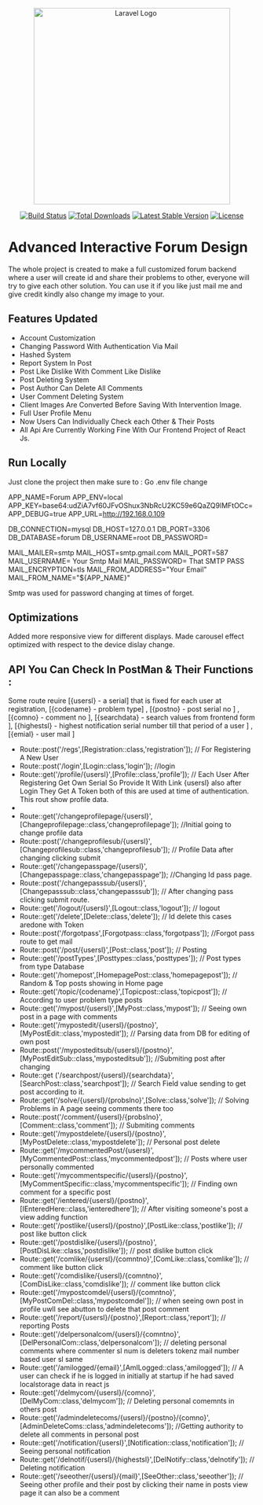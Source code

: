<p align="center"><a href="https://laravel.com" target="_blank"><img src="https://raw.githubusercontent.com/laravel/art/master/logo-lockup/5%20SVG/2%20CMYK/1%20Full%20Color/laravel-logolockup-cmyk-red.svg" width="400" alt="Laravel Logo"></a></p>

<p align="center">
<a href="https://github.com/laravel/framework/actions"><img src="https://github.com/laravel/framework/workflows/tests/badge.svg" alt="Build Status"></a>
<a href="https://packagist.org/packages/laravel/framework"><img src="https://img.shields.io/packagist/dt/laravel/framework" alt="Total Downloads"></a>
<a href="https://packagist.org/packages/laravel/framework"><img src="https://img.shields.io/packagist/v/laravel/framework" alt="Latest Stable Version"></a>
<a href="https://packagist.org/packages/laravel/framework"><img src="https://img.shields.io/packagist/l/laravel/framework" alt="License"></a>
</p>



# Advanced Interactive Forum Design

The whole project is created to make a full customized forum backend where a user will create id and share their problems to other, everyone will try to give each other solution.
You can use it if you like just mail me and give credit kindly also change my image to your.



## Features Updated

- Account Customization
- Changing Password With Authentication Via Mail
- Hashed System
- Report System In Post
- Post Like Dislike With Comment Like Dislike
- Post Deleting System
- Post Author Can Delete All Comments
- User Comment Deleting System
- Client Images Are Converted Before Saving With Intervention Image.
- Full User Profile Menu
- Now Users Can Individually Check each Other & Their Posts
- All Api Are Currently Working Fine With Our Frontend Project of React Js.
  

## Run Locally

Just clone the project then make sure to : 
Go .env file change 

APP_NAME=Forum
APP_ENV=local
APP_KEY=base64:udZiA7vf60JFvOShux3NbRcU2KC59e6QaZQ9lMFtOCc=
APP_DEBUG=true
APP_URL=http://192.168.0.109

DB_CONNECTION=mysql
DB_HOST=127.0.0.1
DB_PORT=3306
DB_DATABASE=forum
DB_USERNAME=root
DB_PASSWORD=

MAIL_MAILER=smtp
MAIL_HOST=smtp.gmail.com
MAIL_PORT=587
MAIL_USERNAME= Your Smtp Mail
MAIL_PASSWORD= That SMTP PASS
MAIL_ENCRYPTION=tls
MAIL_FROM_ADDRESS="Your Email"
MAIL_FROM_NAME="${APP_NAME}"

Smtp was used for password changing at times of forget.


## Optimizations

Added more responsive view for different displays.
Made carousel effect optimized with respect to the device dislay change.


## API You Can Check In PostMan & Their Functions :
Some route reuire [{usersl} - a serial] that is fixed for each user at registration, [{codename} - problem type] , [{postno} - post serial no ] , [{comno} - comment no ], [{searchdata} - search values from frontend form ], [{highestsl} - highest notification serial number till that period of a user ] , [{emial} - user mail ] 

- Route::post('/regs',[Registration::class,'registration']); // For Registering A New User
- Route::post('/login',[Login::class,'login']); //login
- Route::get('/profile/{usersl}',[Profile::class,'profile']); // Each User After Registering Get Own Serial So Provide It With Link {usersl} also after Login They Get A Token both of this are used at time of authentication. This rout show profile data.
- 
- Route::get('/changeprofilepage/{usersl}',[Changeprofilepage::class,'changeprofilepage']); //Initial going to change profile data
- Route::post('/changeprofilesub/{usersl}',[Changeprofilesub::class,'changeprofilesub']);  // Profile Data after changing clicking submit
- Route::get('/changepasspage/{usersl}',[Changepasspage::class,'changepasspage']); //Changing Id pass page.
- Route::post('/changepasssub/{usersl}',[Changepasssub::class,'changepasssub']); // After changing pass clicking submit route.
- Route::get('/logout/{usersl}',[Logout::class,'logout']); // logout
- Route::get('/delete',[Delete::class,'delete']);  // Id delete this cases aredone with Token
- Route::post('/forgotpass',[Forgotpass::class,'forgotpass']); //Forgot pass route to get mail
- Route::post('/post/{usersl}',[Post::class,'post']);  // Posting
- Route::get('/postTypes',[Posttypes::class,'posttypes']); // Post types from type Database
- Route::get('/homepost',[HomepagePost::class,'homepagepost']);  // Random & Top posts showing in Home page
- Route::get('/topic/{codename}',[Topicpost::class,'topicpost']); // According to user problem type posts
- Route::get('/mypost/{usersl}',[MyPost::class,'mypost']); // Seeing own post in a page with comments
- Route::get('/mypostedit/{usersl}/{postno}',[MyPostEdit::class,'mypostedit']); // Parsing data from DB for editing of own post
- Route::post('/myposteditsub/{usersl}/{postno}',[MyPostEditSub::class,'myposteditsub']); //Submiting post after changing
- Route::get ('/searchpost/{usersl}/{searchdata}',[SearchPost::class,'searchpost']); // Search Field value sending to get post according to it.
- Route::get('/solve/{usersl}/{probslno}',[Solve::class,'solve']);  // Solving Problems in A page seeing comments there too
- Route::post('/comment/{usersl}/{probslno}',[Comment::class,'comment']); // Submiting comments
- Route::get('/mypostdelete/{usersl}/{postno}',[MyPostDelete::class,'mypostdelete']); // Personal post delete
- Route::get('/mycommentedPost/{usersl}',[MyCommentedPost::class,'mycommentedpost']); // Posts where user personally commented 
- Route::get('/mycommentspecific/{usersl}/{postno}',[MyCommentSpecific::class,'mycommentspecific']); // Finding own comment for a specific post
- Route::get('/ientered/{usersl}/{postno}',[IEnteredHere::class,'ienteredhere']); // After visiting someone's post a view adding function
- Route::get('/postlike/{usersl}/{postno}',[PostLike::class,'postlike']); // post like button click
- Route::get('/postdislike/{usersl}/{postno}',[PostDisLike::class,'postdislike']); // post dislike button click
- Route::get('/comlike/{usersl}/{comntno}',[ComLike::class,'comlike']); // comment like button click
- Route::get('/comdislike/{usersl}/{comntno}',[ComDisLike::class,'comdislike']); // comment like button click
- Route::get('/mypostcomdel/{usersl}/{comntno}',[MyPostComDel::class,'mypostcomdel']); // when seeing own post in profile uwll see abutton to delete that post comment
- Route::get('/report/{usersl}/{postno}',[Report::class,'report']); // reporting Posts
- Route::get('/delpersonalcom/{usersl}/{comntno}',[DelPersonalCom::class,'delpersonalcom']); // deleting personal comments where commenter sl num is deleters tokenz mail number based user sl same
- Route::get('/amilogged/{email}',[AmILogged::class,'amilogged']); // A user can check if he is logged in initially at startup if he had saved localstorage data in react js
- Route::get('/delmycom/{usersl}/{comno}',[DelMyCom::class,'delmycom']); // Deleting personal comemnts in others post
- Route::get('/admindeletecoms/{usersl}/{postno}/{comno}',[AdminDeleteComs::class,'admindeletecoms']); //Getting authority to delete all comments in personal post 
- Route::get('/notification/{usersl}',[Notification::class,'notification']); // Seeing personal notification
- Route::get('/delnotif/{usersl}/{highestsl}',[DelNotify::class,'delnotify']); // Deleting notification
- Route::get('/seeother/{usersl}/{mail}',[SeeOther::class,'seeother']); // Seeing other profile and their post by clicking their name in posts view page it can also be a comment 
